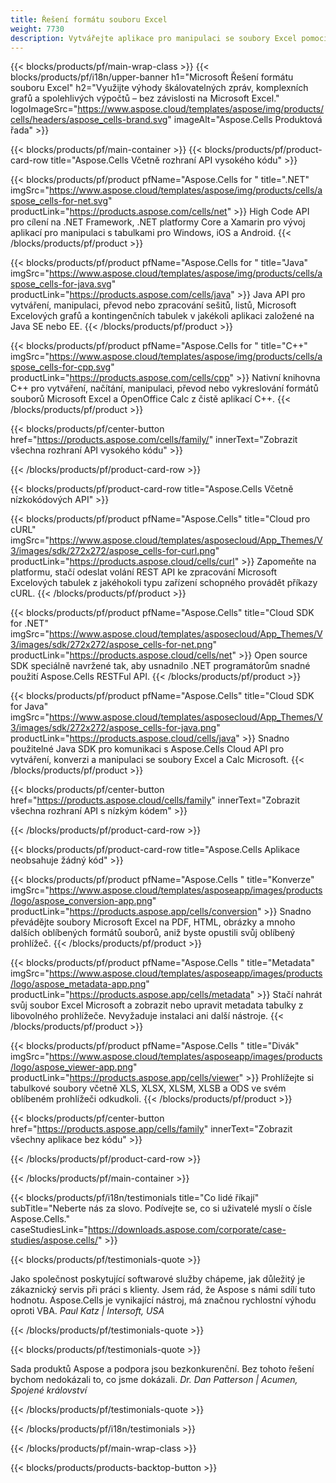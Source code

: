 ```yaml
---
title: Řešení formátu souboru Excel
weight: 7730
description: Vytvářejte aplikace pro manipulaci se soubory Excel pomocí High Code nebo Low Code API nebo No Code Apps pro zobrazení porovnání, kontroly nebo převodu souborů Excel.
---
```

{{< blocks/products/pf/main-wrap-class >}}
{{< blocks/products/pf/i18n/upper-banner h1="Microsoft Řešení formátu souboru Excel" h2="Využijte výhody škálovatelných zpráv, komplexních grafů a spolehlivých výpočtů – bez závislosti na Microsoft Excel." logoImageSrc="https://www.aspose.cloud/templates/aspose/img/products/cells/headers/aspose_cells-brand.svg" imageAlt="Aspose.Cells Produktová řada" >}}

{{< blocks/products/pf/main-container >}}
{{< blocks/products/pf/product-card-row title="Aspose.Cells Včetně rozhraní API vysokého kódu" >}}

{{< blocks/products/pf/product pfName="Aspose.Cells for " title=".NET" imgSrc="https://www.aspose.cloud/templates/aspose/img/products/cells/aspose_cells-for-net.svg" productLink="https://products.aspose.com/cells/net" >}}
High Code API pro cílení na .NET Framework, .NET platformy Core a Xamarin pro vývoj aplikací pro manipulaci s tabulkami pro Windows, iOS a Android.
{{< /blocks/products/pf/product >}}

{{< blocks/products/pf/product pfName="Aspose.Cells for " title="Java" imgSrc="https://www.aspose.cloud/templates/aspose/img/products/cells/aspose_cells-for-java.svg" productLink="https://products.aspose.com/cells/java" >}}
Java API pro vytváření, manipulaci, převod nebo zpracování sešitů, listů, Microsoft Excelových grafů a kontingenčních tabulek v jakékoli aplikaci založené na Java SE nebo EE.
{{< /blocks/products/pf/product >}}

{{< blocks/products/pf/product pfName="Aspose.Cells for " title="C++" imgSrc="https://www.aspose.cloud/templates/aspose/img/products/cells/aspose_cells-for-cpp.svg" productLink="https://products.aspose.com/cells/cpp" >}}
Nativní knihovna C++ pro vytváření, načítání, manipulaci, převod nebo vykreslování formátů souborů Microsoft Excel a OpenOffice Calc z čistě aplikací C++.
{{< /blocks/products/pf/product >}}

{{< blocks/products/pf/center-button href="https://products.aspose.com/cells/family/" innerText="Zobrazit všechna rozhraní API vysokého kódu" >}}

{{< /blocks/products/pf/product-card-row >}}

{{< blocks/products/pf/product-card-row title="Aspose.Cells Včetně nízkokódových API" >}}

{{< blocks/products/pf/product pfName="Aspose.Cells" title="Cloud pro cURL" imgSrc="https://www.aspose.cloud/templates/asposecloud/App_Themes/V3/images/sdk/272x272/aspose_cells-for-curl.png" productLink="https://products.aspose.cloud/cells/curl" >}}
Zapomeňte na platformu, stačí odeslat volání REST API ke zpracování Microsoft Excelových tabulek z jakéhokoli typu zařízení schopného provádět příkazy cURL.
{{< /blocks/products/pf/product >}}

{{< blocks/products/pf/product pfName="Aspose.Cells" title="Cloud SDK for .NET" imgSrc="https://www.aspose.cloud/templates/asposecloud/App_Themes/V3/images/sdk/272x272/aspose_cells-for-net.png" productLink="https://products.aspose.cloud/cells/net" >}}
Open source SDK speciálně navržené tak, aby usnadnilo .NET programátorům snadné použití Aspose.Cells RESTFul API.
{{< /blocks/products/pf/product >}}

{{< blocks/products/pf/product pfName="Aspose.Cells" title="Cloud SDK for Java" imgSrc="https://www.aspose.cloud/templates/asposecloud/App_Themes/V3/images/sdk/272x272/aspose_cells-for-java.png" productLink="https://products.aspose.cloud/cells/java" >}}
Snadno použitelné Java SDK pro komunikaci s Aspose.Cells Cloud API pro vytváření, konverzi a manipulaci se soubory Excel a Calc Microsoft.
{{< /blocks/products/pf/product >}}

{{< blocks/products/pf/center-button href="https://products.aspose.cloud/cells/family" innerText="Zobrazit všechna rozhraní API s nízkým kódem" >}}

{{< /blocks/products/pf/product-card-row >}}

{{< blocks/products/pf/product-card-row title="Aspose.Cells Aplikace neobsahuje žádný kód" >}}

{{< blocks/products/pf/product pfName="Aspose.Cells " title="Konverze" imgSrc="https://www.aspose.cloud/templates/asposeapp/images/products/logo/aspose_conversion-app.png" productLink="https://products.aspose.app/cells/conversion" >}}
Snadno převádějte soubory Microsoft Excel na PDF, HTML, obrázky a mnoho dalších oblíbených formátů souborů, aniž byste opustili svůj oblíbený prohlížeč.
{{< /blocks/products/pf/product >}}

{{< blocks/products/pf/product pfName="Aspose.Cells " title="Metadata" imgSrc="https://www.aspose.cloud/templates/asposeapp/images/products/logo/aspose_metadata-app.png" productLink="https://products.aspose.app/cells/metadata" >}}
Stačí nahrát svůj soubor Excel Microsoft a zobrazit nebo upravit metadata tabulky z libovolného prohlížeče. Nevyžaduje instalaci ani další nástroje.
{{< /blocks/products/pf/product >}}

{{< blocks/products/pf/product pfName="Aspose.Cells " title="Divák" imgSrc="https://www.aspose.cloud/templates/asposeapp/images/products/logo/aspose_viewer-app.png" productLink="https://products.aspose.app/cells/viewer" >}}
Prohlížejte si tabulkové soubory včetně XLS, XLSX, XLSM, XLSB a ODS ve svém oblíbeném prohlížeči odkudkoli.
{{< /blocks/products/pf/product >}}

{{< blocks/products/pf/center-button href="https://products.aspose.app/cells/family" innerText="Zobrazit všechny aplikace bez kódu" >}}

{{< /blocks/products/pf/product-card-row >}}

{{< /blocks/products/pf/main-container >}}

{{< blocks/products/pf/i18n/testimonials title="Co lidé říkají" subTitle="Neberte nás za slovo. Podívejte se, co si uživatelé myslí o čísle Aspose.Cells." caseStudiesLink="https://downloads.aspose.com/corporate/case-studies/aspose.cells/" >}}

{{< blocks/products/pf/testimonials-quote >}}
<p class="first">
 Jako společnost poskytující softwarové služby chápeme, jak důležitý je zákaznický servis při práci s klienty. Jsem rád, že Aspose s námi sdílí tuto hodnotu. Aspose.Cells je vynikající nástroj, má značnou rychlostní výhodu oproti VBA.
 <em>
 Paul Katz | Intersoft, USA
 </em>
</p>

{{< /blocks/products/pf/testimonials-quote >}}

{{< blocks/products/pf/testimonials-quote >}}
<p class="second">
 Sada produktů Aspose a podpora jsou bezkonkurenční. Bez tohoto řešení bychom nedokázali to, co jsme dokázali.
 <em>
 Dr. Dan Patterson | Acumen, Spojené království
 </em>
</p>

{{< /blocks/products/pf/testimonials-quote >}}

{{< /blocks/products/pf/i18n/testimonials >}}

{{< /blocks/products/pf/main-wrap-class >}}

{{< blocks/products/products-backtop-button >}}
